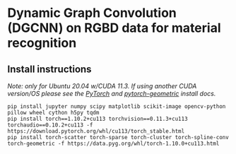 # Dynamic Graph Convolution (DGCNN) on RGBD data for material recognition


## Install instructions

*Note: only for Ubuntu 20.04 w/CUDA 11.3. If using another CUDA version/OS please see the [PyTorch](https://pytorch.org/get-started/locally/) and [pytorch-geometric](https://pytorch-geometric.readthedocs.io/en/latest/notes/installation.html) install docs.*

```shell
pip install jupyter numpy scipy matplotlib scikit-image opencv-python pillow wheel cython h5py tqdm
pip install torch==1.10.2+cu113 torchvision==0.11.3+cu113 torchaudio==0.10.2+cu113 -f https://download.pytorch.org/whl/cu113/torch_stable.html
pip install torch-scatter torch-sparse torch-cluster torch-spline-conv torch-geometric -f https://data.pyg.org/whl/torch-1.10.0+cu113.html
```